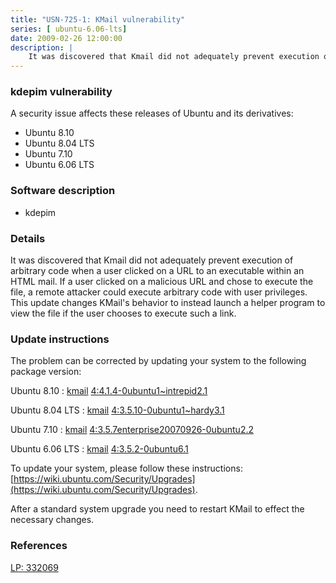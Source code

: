```yaml
---
title: "USN-725-1: KMail vulnerability"
series: [ ubuntu-6.06-lts]
date: 2009-02-26 12:00:00
description: |
    It was discovered that Kmail did not adequately prevent execution of arbitrary code when a user clicked on a URL to an executable within an HTML mail. If a user clicked on a malicious URL and chose to execute the file, a remote attacker could execute arbitrary code with user privileges. This update changes KMail&#39;s behavior to instead launch a helper program to view the file if the user chooses to execute such a link. 
--- 
```

 
### kdepim vulnerability

A security issue affects these releases of Ubuntu and its derivatives:

* Ubuntu 8.10
* Ubuntu 8.04 LTS
* Ubuntu 7.10
* Ubuntu 6.06 LTS

### Software description

* kdepim 

### Details

It was discovered that Kmail did not adequately prevent execution of arbitrary code when a user clicked on a URL to an executable within an HTML mail. If a user clicked on a malicious URL and chose to execute the file, a remote attacker could execute arbitrary code with user privileges. This update changes KMail&#39;s behavior to instead launch a helper program to view the file if the user chooses to execute such a link. 

### Update instructions

The problem can be corrected by updating your system to the following package version:

Ubuntu 8.10
 : [kmail](https://launchpad.net/ubuntu/+source/kdepim) <span> [4:4.1.4-0ubuntu1~intrepid2.1](https://launchpad.net/ubuntu/+source/kdepim/4:4.1.4-0ubuntu1~intrepid2.1) </span> 

Ubuntu 8.04 LTS
 : [kmail](https://launchpad.net/ubuntu/+source/kdepim) <span> [4:3.5.10-0ubuntu1~hardy3.1](https://launchpad.net/ubuntu/+source/kdepim/4:3.5.10-0ubuntu1~hardy3.1) </span> 

Ubuntu 7.10
 : [kmail](https://launchpad.net/ubuntu/+source/kdepim) <span> [4:3.5.7enterprise20070926-0ubuntu2.2](https://launchpad.net/ubuntu/+source/kdepim/4:3.5.7enterprise20070926-0ubuntu2.2) </span> 

Ubuntu 6.06 LTS
 : [kmail](https://launchpad.net/ubuntu/+source/kdepim) <span> [4:3.5.2-0ubuntu6.1](https://launchpad.net/ubuntu/+source/kdepim/4:3.5.2-0ubuntu6.1) </span> 

To update your system, please follow these instructions: [https://wiki.ubuntu.com/Security/Upgrades](https://wiki.ubuntu.com/Security/Upgrades).

After a standard system upgrade you need to restart KMail to effect the necessary changes. 

### References

 [LP: 332069](https://launchpad.net/bugs/332069)
 
